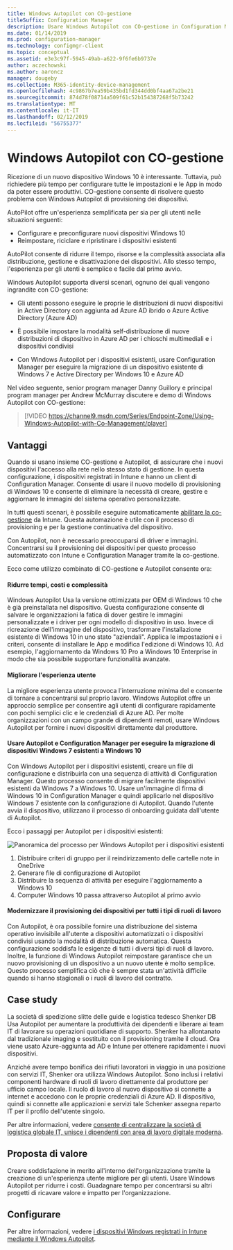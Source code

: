 ```yaml
---
title: Windows Autopilot con CO-gestione
titleSuffix: Configuration Manager
description: Usare Windows Autopilot con CO-gestione in Configuration Manager per semplificare il set di backup di nuovi dispositivi Windows 10.
ms.date: 01/14/2019
ms.prod: configuration-manager
ms.technology: configmgr-client
ms.topic: conceptual
ms.assetid: e3e3c97f-5945-49ab-a622-9f6fe6b9737e
author: aczechowski
ms.author: aaroncz
manager: dougeby
ms.collection: M365-identity-device-management
ms.openlocfilehash: 4c9867b7ea59b435bd1fd344dd0bf4aa67a2be21
ms.sourcegitcommit: 874d78f08714a509f61c52b154387268f5b73242
ms.translationtype: MT
ms.contentlocale: it-IT
ms.lasthandoff: 02/12/2019
ms.locfileid: "56755377"
---
```

# <a name="windows-autopilot-with-co-management"></a>Windows Autopilot con CO-gestione

Ricezione di un nuovo dispositivo Windows 10 è interessante. Tuttavia, può richiedere più tempo per configurare tutte le impostazioni e le App in modo da poter essere produttivi. CO-gestione consente di risolvere questo problema con Windows Autopilot di provisioning dei dispositivi.

AutoPilot offre un'esperienza semplificata per sia per gli utenti nelle situazioni seguenti:
- Configurare e preconfigurare nuovi dispositivi Windows 10  
- Reimpostare, riciclare e ripristinare i dispositivi esistenti  

AutoPilot consente di ridurre il tempo, risorse e la complessità associata alla distribuzione, gestione e disattivazione dei dispositivi. Allo stesso tempo, l'esperienza per gli utenti è semplice e facile dal primo avvio.

Windows Autopilot supporta diversi scenari, ognuno dei quali vengono ingrandite con CO-gestione:

- Gli utenti possono eseguire le proprie le distribuzioni di nuovi dispositivi in Active Directory con aggiunta ad Azure AD ibrido o Azure Active Directory (Azure AD)  

- È possibile impostare la modalità self-distribuzione di nuove distribuzioni di dispositivo in Azure AD per i chioschi multimediali e i dispositivi condivisi  

- Con Windows Autopilot per i dispositivi esistenti, usare Configuration Manager per eseguire la migrazione di un dispositivo esistente di Windows 7 e Active Directory per Windows 10 e Azure AD  

Nel video seguente, senior program manager Danny Guillory e principal program manager per Andrew McMurray discutere e demo di Windows Autopilot con CO-gestione:

> [!VIDEO https://channel9.msdn.com/Series/Endpoint-Zone/Using-Windows-Autopilot-with-Co-Management/player]



## <a name="benefits"></a>Vantaggi

Quando si usano insieme CO-gestione e Autopilot, di assicurare che i nuovi dispositivi l'accesso alla rete nello stesso stato di gestione. In questa configurazione, i dispositivi registrati in Intune e hanno un client di Configuration Manager.  Consente di usare il nuovo modello di provisioning di Windows 10 e consente di eliminare la necessità di creare, gestire e aggiornare le immagini del sistema operativo personalizzate. 

In tutti questi scenari, è possibile eseguire automaticamente [abilitare la co-gestione](/sccm/comanage/how-to-prepare-win10) da Intune. Questa automazione è utile con il processo di provisioning e per la gestione continuativa del dispositivo.

Con Autopilot, non è necessario preoccuparsi di driver e immagini. Concentrarsi su il provisioning dei dispositivi per questo processo automatizzato con Intune e Configuration Manager tramite la co-gestione.


Ecco come utilizzo combinato di CO-gestione e Autopilot consente ora:

#### <a name="reduce-time-costs-and-complexity"></a>Ridurre tempi, costi e complessità
Windows Autopilot Usa la versione ottimizzata per OEM di Windows 10 che è già preinstallata nel dispositivo. Questa configurazione consente di salvare le organizzazioni la fatica di dover gestire le immagini personalizzate e i driver per ogni modello di dispositivo in uso. Invece di ricreazione dell'immagine del dispositivo, trasformare l'installazione esistente di Windows 10 in uno stato "aziendali". Applica le impostazioni e i criteri, consente di installare le App e modifica l'edizione di Windows 10. Ad esempio, l'aggiornamento da Windows 10 Pro a Windows 10 Enterprise in modo che sia possibile supportare funzionalità avanzate.

#### <a name="improve-the-user-experience"></a>Migliorare l'esperienza utente
La migliore esperienza utente provoca l'interruzione minima del e consente di tornare a concentrarsi sul proprio lavoro. Windows Autopilot offre un approccio semplice per consentire agli utenti di configurare rapidamente con pochi semplici clic e le credenziali di Azure AD. Per molte organizzazioni con un campo grande di dipendenti remoti, usare Windows Autopilot per fornire i nuovi dispositivi direttamente dal produttore.

#### <a name="use-autopilot-and-configuration-manager-to-migrate-existing-windows-7-devices-to-windows-10"></a>Usare Autopilot e Configuration Manager per eseguire la migrazione di dispositivi Windows 7 esistenti a Windows 10
Con Windows Autopilot per i dispositivi esistenti, creare un file di configurazione e distribuirla con una sequenza di attività di Configuration Manager. Questo processo consente di migrare facilmente dispositivi esistenti da Windows 7 a Windows 10. Usare un'immagine di firma di Windows 10 in Configuration Manager e quindi applicarlo nel dispositivo Windows 7 esistente con la configurazione di Autopilot. Quando l'utente avvia il dispositivo, utilizzano il processo di onboarding guidata dall'utente di Autopilot.

Ecco i passaggi per Autopilot per i dispositivi esistenti:

![Panoramica del processo per Windows Autopilot per i dispositivi esistenti](media/autopilot-for-existing-devices.png)

1. Distribuire criteri di gruppo per il reindirizzamento delle cartelle note in OneDrive
2. Generare file di configurazione di Autopilot
3. Distribuire la sequenza di attività per eseguire l'aggiornamento a Windows 10
4. Computer Windows 10 passa attraverso Autopilot al primo avvio

#### <a name="modernizing-device-provisioning-for-all-types-of-workers"></a>Modernizzare il provisioning dei dispositivi per tutti i tipi di ruoli di lavoro
Con Autopilot, è ora possibile fornire una distribuzione del sistema operativo invisibile all'utente a dispositivi automatizzati o i dispositivi condivisi usando la modalità di distribuzione automatica. Questa configurazione soddisfa le esigenze di tutti i diversi tipi di ruoli di lavoro. Inoltre, la funzione di Windows Autopilot reimpostare garantisce che un nuovo provisioning di un dispositivo a un nuovo utente è molto semplice. Questo processo semplifica ciò che è sempre stata un'attività difficile quando si hanno stagionali o i ruoli di lavoro del contratto. 



## <a name="case-study"></a>Case study

La società di spedizione slitte delle guide e logistica tedesco Shenker DB Usa Autopilot per aumentare la produttività dei dipendenti e liberare ai team IT di lavorare su operazioni quotidiane di supporto. Shenker ha allontanato dal tradizionale imaging e sostituito con il provisioning tramite il cloud. Ora viene usato Azure-aggiunta ad AD e Intune per ottenere rapidamente i nuovi dispositivi. 

Anziché avere tempo bonifica dei rifiuti lavoratori in viaggio in una posizione con servizi IT, Shenker ora utilizza Windows Autopilot. Sono inclusi i relativi componenti hardware di ruoli di lavoro direttamente dal produttore per ufficio campo locale. Il ruolo di lavoro al nuovo dispositivo si connette a internet e accedono con le proprie credenziali di Azure AD. Il dispositivo, quindi si connette alle applicazioni e servizi tale Schenker assegna reparto IT per il profilo dell'utente singolo.

Per altre informazioni, vedere [consente di centralizzare la società di logistica globale IT, unisce i dipendenti con area di lavoro digitale moderna](https://customers.microsoft.com/story/db-schenker-travel-transportation-windows-10).



## <a name="value-proposition"></a>Proposta di valore

Creare soddisfazione in merito all'interno dell'organizzazione tramite la creazione di un'esperienza utente migliore per gli utenti. Usare Windows Autopilot per ridurre i costi. Guadagnare tempo per concentrarsi su altri progetti di ricavare valore e impatto per l'organizzazione.



## <a name="configure"></a>Configurare

Per altre informazioni, vedere [i dispositivi Windows registrati in Intune mediante il Windows Autopilot](https://docs.microsoft.com/intune/enrollment-autopilot).

